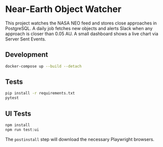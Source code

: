 # Near-Earth Object Watcher

This project watches the NASA NEO feed and stores close approaches in PostgreSQL. A
daily job fetches new objects and alerts Slack when any approach is closer than
0.05 AU. A small dashboard shows a live chart via Server Sent Events.

## Development

```bash
docker-compose up --build --detach
```

## Tests

```bash
pip install -r requirements.txt
pytest
```

## UI Tests

```bash
npm install
npm run test:ui
```

The `postinstall` step will download the necessary Playwright browsers.
